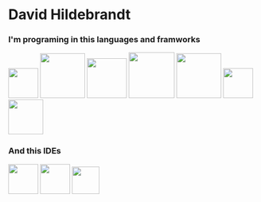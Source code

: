 # David Hildebrandt

### I'm programing in this languages and framworks

<img width="60px" height="60px" src="https://escoladigital-production-storage.s3.amazonaws.com/uploads/images/original/20201103113533.png"></img>
<img with="120px" height="90px" float="left" src="https://marcas-logos.net/wp-content/uploads/2020/11/MySQL-logo.png"></img>
<img with="80px" height="80px" src="https://upload.wikimedia.org/wikipedia/commons/thumb/1/10/CSS3_and_HTML5_logos_and_wordmarks.svg/1280px-CSS3_and_HTML5_logos_and_wordmarks.svg.png"></img>
<img with="92px" height="92px" src="https://seeklogo.com/images/F/flask-logo-44C507ABB7-seeklogo.com.png"></img>
<img with="90px" height="90px" src="https://logospng.org/download/java/logo-java-256.png"></img>
<img with="60px" height="60px" src="https://git-scm.com/images/logos/downloads/Git-Icon-1788C.png"><img>
<img with="70px" height="70px" src="https://1000logos.net/wp-content/uploads/2018/11/GitHub-logo.png"></img>

### And this IDEs

<img with="60px" height="60px" src="https://cdn.worldvectorlogo.com/logos/visual-studio-code-1.svg"></img>
<img with="60px" height="60px" src="http://www.macupdate.com/images/icons256/11662.png"></img>
<img with="55px" height="55px" src="https://res.cloudinary.com/practicaldev/image/fetch/s--leRXbveB--/c_limit%2Cf_auto%2Cfl_progressive%2Cq_auto%2Cw_880/https://thepracticaldev.s3.amazonaws.com/i/e8mbu9fj74hjntyt8lhh.png"></img>



<!--<img with="60px" height="60px" src=""></img>
